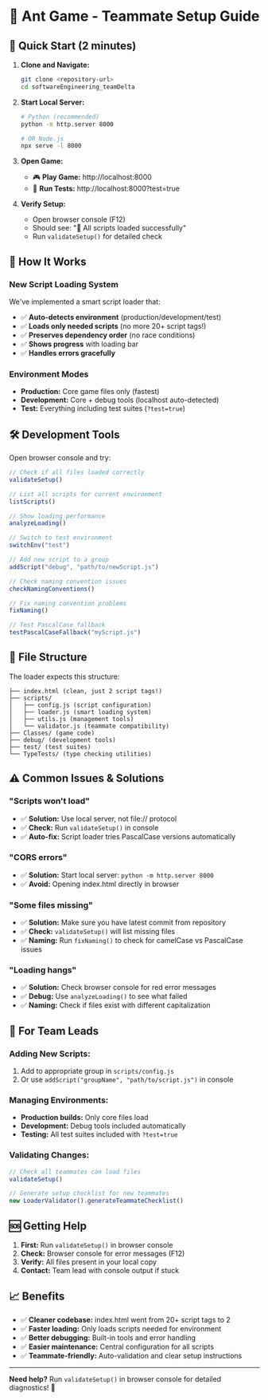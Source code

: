 # 🐜 Ant Game - Teammate Setup Guide

## 🚀 Quick Start (2 minutes)

1. **Clone and Navigate:**
   ```bash
   git clone <repository-url>
   cd softwareEngineering_teamDelta
   ```

2. **Start Local Server:**
   ```bash
   # Python (recommended)
   python -m http.server 8000
   
   # OR Node.js
   npx serve -l 8000
   ```

3. **Open Game:**
   - 🎮 **Play Game:** http://localhost:8000
   - 🧪 **Run Tests:** http://localhost:8000?test=true

4. **Verify Setup:**
   - Open browser console (F12)
   - Should see: "🎉 All scripts loaded successfully"
   - Run `validateSetup()` for detailed check

## 🔧 How It Works

### New Script Loading System
We've implemented a smart script loader that:
- ✅ **Auto-detects environment** (production/development/test)
- ✅ **Loads only needed scripts** (no more 20+ script tags!)
- ✅ **Preserves dependency order** (no race conditions)
- ✅ **Shows progress** with loading bar
- ✅ **Handles errors gracefully**

### Environment Modes
- **Production:** Core game files only (fastest)
- **Development:** Core + debug tools (localhost auto-detected)
- **Test:** Everything including test suites (`?test=true`)

## 🛠️ Development Tools

Open browser console and try:
```javascript
// Check if all files loaded correctly
validateSetup()

// List all scripts for current environment  
listScripts()

// Show loading performance
analyzeLoading()

// Switch to test environment
switchEnv("test")

// Add new script to a group
addScript("debug", "path/to/newScript.js")

// Check naming convention issues
checkNamingConventions()

// Fix naming convention problems
fixNaming()

// Test PascalCase fallback
testPascalCaseFallback("myScript.js")
```

## 📁 File Structure

The loader expects this structure:
```
├── index.html (clean, just 2 script tags!)
├── scripts/
│   ├── config.js (script configuration)
│   ├── loader.js (smart loading system)
│   ├── utils.js (management tools)
│   └── validator.js (teammate compatibility)
├── Classes/ (game code)
├── debug/ (development tools)
├── test/ (test suites)
└── TypeTests/ (type checking utilities)
```

## ⚠️ Common Issues & Solutions

### "Scripts won't load" 
- ✅ **Solution:** Use local server, not file:// protocol
- ✅ **Check:** Run `validateSetup()` in console
- ✅ **Auto-fix:** Script loader tries PascalCase versions automatically

### "CORS errors"
- ✅ **Solution:** Start local server: `python -m http.server 8000`
- ✅ **Avoid:** Opening index.html directly in browser

### "Some files missing"
- ✅ **Solution:** Make sure you have latest commit from repository
- ✅ **Check:** `validateSetup()` will list missing files
- ✅ **Naming:** Run `fixNaming()` to check for camelCase vs PascalCase issues

### "Loading hangs"
- ✅ **Solution:** Check browser console for red error messages
- ✅ **Debug:** Use `analyzeLoading()` to see what failed
- ✅ **Naming:** Check if files exist with different capitalization

## 🔄 For Team Leads

### Adding New Scripts:
1. Add to appropriate group in `scripts/config.js`
2. Or use `addScript("groupName", "path/to/script.js")` in console

### Managing Environments:
- **Production builds:** Only core files load
- **Development:** Debug tools included automatically
- **Testing:** All test suites included with `?test=true`

### Validating Changes:
```javascript
// Check all teammates can load files
validateSetup()

// Generate setup checklist for new teammates
new LoaderValidator().generateTeammateChecklist()
```

## 🆘 Getting Help

1. **First:** Run `validateSetup()` in browser console
2. **Check:** Browser console for error messages (F12)
3. **Verify:** All files present in your local copy
4. **Contact:** Team lead with console output if stuck

## 📈 Benefits

- ✅ **Cleaner codebase:** index.html went from 20+ script tags to 2
- ✅ **Faster loading:** Only loads scripts needed for environment
- ✅ **Better debugging:** Built-in tools and error handling
- ✅ **Easier maintenance:** Central configuration for all scripts
- ✅ **Teammate-friendly:** Auto-validation and clear setup instructions

---

**Need help?** Run `validateSetup()` in browser console for detailed diagnostics! 🔧